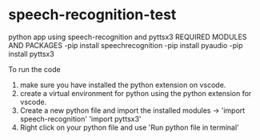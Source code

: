 # speech-recognition-test
python app using speech-recognition and pyttsx3
REQUIRED MODULES AND PACKAGES
 -pip install speechrecognition
 -pip install pyaudio
 -pip install pyttsx3

To run the code 
1. make sure you have installed the python extension on vscode.
2. create a virtual environment for python using the python extension for vscode.
3. Create a new python file and import the installed modules -> 'import speech-recognition' 'import pyttsx3'
4. Right click on your python file and use 'Run python file in terminal'
